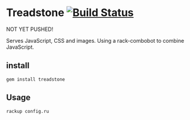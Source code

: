 # Treadstone [![Build Status](https://secure.travis-ci.org/hojberg/treadstone.png)](http://travis-ci.org/hojberg/treadstone)

NOT YET PUSHED!

Serves JavaScript, CSS and images. Using a rack-combobot to combine
JavaScript.

## install
`gem install treadstone`

## Usage
`rackup config.ru`

